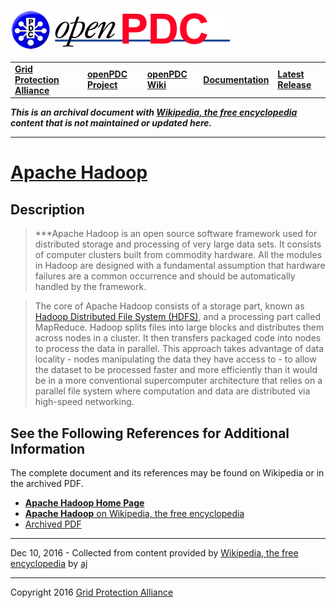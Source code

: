[![The Open Source Phasor Data Concentrator](openPDC_Logo.png)](openPDC_Home.md "The Open Source Phasor Data Concentrator")

|   |   |   |   |   |
|---|---|---|---|---|
| **[Grid Protection Alliance](http://www.gridprotectionalliance.org "Grid Protection Alliance Home Page")** | **[openPDC Project](https://github.com/GridProtectionAlliance/openPDC "openPDC Project on GitHub")** | **[openPDC Wiki](https://github.com/GridProtectionAlliance/openPDC/wiki)** | **[Documentation](https://github.com/GridProtectionAlliance/openPDC/wiki/Documentation)** | **[Latest Release](https://github.com/GridProtectionAlliance/openPDC/releases "openPDC Releases Home Page")** |

***This is an archival document with [Wikipedia, the free encyclopedia](https://en.wikipedia.org/wiki/Apache_Hadoop) content that is not maintained or updated here.***

---

# [Apache Hadoop](http://hadoop.apache.org)

## Description

> ***Apache Hadoop is an open source software framework used for distributed storage and processing of very large data sets. It consists of computer clusters built from commodity hardware. All the modules in Hadoop are designed with a fundamental assumption that hardware failures are a common occurrence and should be automatically handled by the framework.

> The core of Apache Hadoop consists of a storage part, known as [Hadoop Distributed File System (HDFS)](http://www-01.ibm.com/software/data/infosphere/hadoop/hdfs/ "What is the Hadoop Distributed File System (HDFS)?"), and a processing part called MapReduce. Hadoop splits files into large blocks and distributes them across nodes in a cluster. It then transfers packaged code into nodes to process the data in parallel. This approach takes advantage of data locality - nodes manipulating the data they have access to - to allow the dataset to be processed faster and more efficiently than it would be in a more conventional supercomputer architecture that relies on a parallel file system where computation and data are distributed via high-speed networking.

## See the Following References for Additional Information

The complete document and its references may be found on Wikipedia or in the archived PDF.

- [**Apache Hadoop Home Page**](http://hadoop.apache.org)
- [**Apache Hadoop** on Wikipedia, the free encyclopedia](https://en.wikipedia.org/wiki/Apache_Hadoop)
- [Archived PDF](archives/wikipedia_apachehadoop.pdf)

---

Dec 10, 2016 - Collected from content provided by [Wikipedia, the free encyclopedia](https://en.wikipedia.org/wiki/Apache_Hadoop) by [aj](https://github.com/ajstadlin)

---

Copyright 2016 [Grid Protection Alliance](http://www.gridprotectionalliance.org)